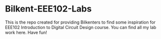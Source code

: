 # Bilkent-EEE102-Labs
This is the repo created for providing Bilkenters to find some inspiration for EEE102 Introduction to Digital Circuit Design course. You can find all my lab work here. Have fun!
